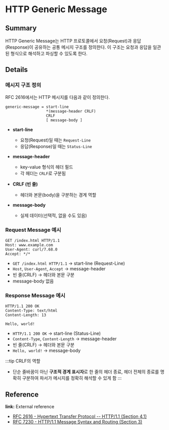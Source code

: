 # HTTP Generic Message

## Summary

HTTP Generic Message는 HTTP 프로토콜에서 요청(Request)과 응답(Response)이 공유하는 공통 메시지 구조를 정의한다. 이 구조는 요청과 응답을 일관된 형식으로 해석하고 파싱할 수 있도록 한다.

## Details

### 메시지 구조 정의

RFC 2616에서는 HTTP 메시지를 다음과 같이 정의한다.

```
generic-message = start-line
                  *(message-header CRLF)
                  CRLF
                  [ message-body ]
```

* **start-line**

  * 요청(Request)일 때는 `Request-Line`
  * 응답(Response)일 때는 `Status-Line`
* **message-header**

  * key-value 형식의 헤더 필드
  * 각 헤더는 `CRLF`로 구분됨
* **CRLF (빈 줄)**

  * 헤더와 본문(body)을 구분하는 경계 역할
* **message-body**

  * 실제 데이터(선택적, 없을 수도 있음)


### Request Message 예시

```
GET /index.html HTTP/1.1
Host: www.example.com
User-Agent: curl/7.68.0
Accept: */*

```

* `GET /index.html HTTP/1.1` → start-line (Request-Line)
* `Host`, `User-Agent`, `Accept` → message-header
* 빈 줄(CRLF) → 헤더와 본문 구분
* message-body 없음


### Response Message 예시

```
HTTP/1.1 200 OK
Content-Type: text/html
Content-Length: 13

Hello, world!
```

* `HTTP/1.1 200 OK` → start-line (Status-Line)
* `Content-Type`, `Content-Length` → message-header
* 빈 줄(CRLF) → 헤더와 본문 구분
* `Hello, world!` → message-body


:::tip CRLF의 역할
* 단순 줄바꿈이 아닌 **구조적 경계 표시자**로 한 줄의 헤더 종료, 헤더 전체의 종료를 명확히 구분하여 파서가 메시지를 정확히 해석할 수 있게 함
:::


## Reference

**link:** External reference

* [RFC 2616 - Hypertext Transfer Protocol -- HTTP/1.1 (Section 4.1)](https://datatracker.ietf.org/doc/html/rfc2616#section-4.1)
* [RFC 7230 - HTTP/1.1 Message Syntax and Routing (Section 3)](https://datatracker.ietf.org/doc/html/rfc7230#section-3)
